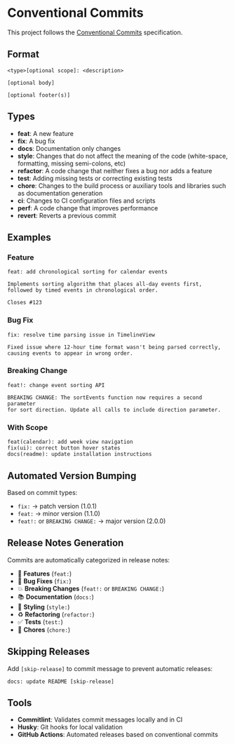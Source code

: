
# Conventional Commits

This project follows the [Conventional Commits](https://www.conventionalcommits.org/) specification.

## Format

```
<type>[optional scope]: <description>

[optional body]

[optional footer(s)]
```

## Types

- **feat**: A new feature
- **fix**: A bug fix
- **docs**: Documentation only changes
- **style**: Changes that do not affect the meaning of the code (white-space, formatting, missing semi-colons, etc)
- **refactor**: A code change that neither fixes a bug nor adds a feature
- **test**: Adding missing tests or correcting existing tests
- **chore**: Changes to the build process or auxiliary tools and libraries such as documentation generation
- **ci**: Changes to CI configuration files and scripts
- **perf**: A code change that improves performance
- **revert**: Reverts a previous commit

## Examples

### Feature
```
feat: add chronological sorting for calendar events

Implements sorting algorithm that places all-day events first,
followed by timed events in chronological order.

Closes #123
```

### Bug Fix
```
fix: resolve time parsing issue in TimelineView

Fixed issue where 12-hour time format wasn't being parsed correctly,
causing events to appear in wrong order.
```

### Breaking Change
```
feat!: change event sorting API

BREAKING CHANGE: The sortEvents function now requires a second parameter
for sort direction. Update all calls to include direction parameter.
```

### With Scope
```
feat(calendar): add week view navigation
fix(ui): correct button hover states
docs(readme): update installation instructions
```

## Automated Version Bumping

Based on commit types:
- `fix:` → patch version (1.0.1)
- `feat:` → minor version (1.1.0)  
- `feat!:` or `BREAKING CHANGE:` → major version (2.0.0)

## Release Notes Generation

Commits are automatically categorized in release notes:
- 🚀 **Features** (`feat:`)
- 🐛 **Bug Fixes** (`fix:`)
- 💥 **Breaking Changes** (`feat!:` or `BREAKING CHANGE:`)
- 📚 **Documentation** (`docs:`)
- 🎨 **Styling** (`style:`)
- ♻️ **Refactoring** (`refactor:`)
- ✅ **Tests** (`test:`)
- 🔧 **Chores** (`chore:`)

## Skipping Releases

Add `[skip-release]` to commit message to prevent automatic releases:
```
docs: update README [skip-release]
```

## Tools

- **Commitlint**: Validates commit messages locally and in CI
- **Husky**: Git hooks for local validation
- **GitHub Actions**: Automated releases based on conventional commits

